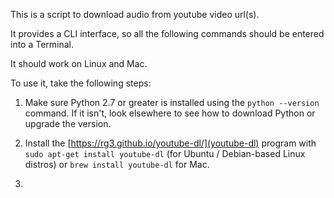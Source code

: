 This is a script to download audio from youtube video url(s).

It provides a CLI interface, so all the following commands should be entered into a Terminal.

It should work on Linux and Mac.

To use it, take the following steps:

1. Make sure Python 2.7 or greater is installed using the `python --version` command. If it isn't, look elsewhere to see how to download Python or upgrade the version.

2. Install the [https://rg3.github.io/youtube-dl/](youtube-dl) program with `sudo apt-get install youtube-dl` (for Ubuntu / Debian-based Linux distros) or `brew install youtube-dl` for Mac. 

3. 